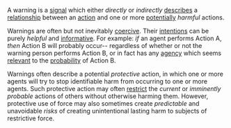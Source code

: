 A warning is a [signal](https://github.com/gcassel/Modular-Organization-Terminology/blob/master/terms/signal.md) which either *directly* or *indirectly* [describes](https://github.com/gcassel/Modular-Organization-Terminology/blob/master/terms/description.md) a [relationship](https://github.com/gcassel/Modular-Organization-Terminology/blob/master/terms/relationship.md) between an [action](https://github.com/gcassel/Modular-Organization-Terminology/blob/master/terms/action.md) and one or more  [potentially](https://github.com/gcassel/Modular-Organization-Terminology/blob/master/terms/potential.md) *harmful* actions.
 
Warnings are often but not inevitably [coercive](https://github.com/gcassel/Modular-Organization-Terminology/blob/master/terms/coercive.md).  Their [intentions](https://github.com/gcassel/Modular-Organization-Terminology/blob/master/terms/intention.md) can be purely *helpful* and [informative](https://github.com/gcassel/Modular-Organization-Terminology/blob/master/terms/information.md).  For example: *if* an agent performs Action A, *then* Action B will probably occur-- regardless of whether or not the warning person performs Action B, or in fact has any [agency](https://github.com/gcassel/Modular-Organization-Terminology/blob/master/terms/agency.md) which seems [relevant](https://github.com/gcassel/Modular-Organization-Terminology/blob/master/terms/relevance.md) to the [probability](https://github.com/gcassel/Modular-Organization-Terminology/blob/master/terms/probability.md) of Action B.
 
Warnings often describe a potential *protective* action, in which one or more agents will try to stop identifiable harm from occurring to one or more agents.  Such protective action may often [restrict](https://github.com/gcassel/Modular-Organization-Terminology/blob/master/terms/restriction.md) the *current* or *imminently probable* actions of others without otherwise harming them.  However, protective use of force may also sometimes create *predictable* and unavoidable *risks* of creating unintentional lasting harm to subjects of restrictive force.
